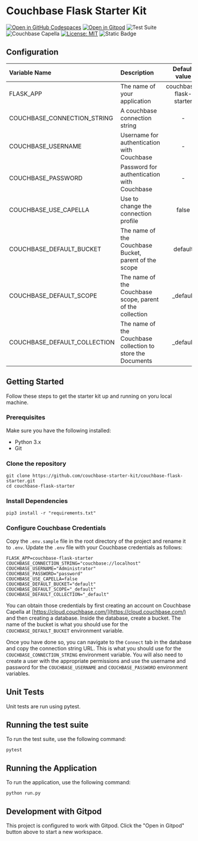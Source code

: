 # Couchbase Flask Starter Kit
[![Open in GitHub Codespaces](https://github.com/codespaces/badge.svg)](https://codespaces.new/couchbase-starter-kit/couchbase-flask-starter)
[![Open in Gitpod](https://gitpod.io/button/open-in-gitpod.svg)](https://gitpod.io/#https://github.com/couchbase-starter-kit/couchbase-flask-starter)
![Test Suite](https://github.com/couchbase-starter-kit/couchbase-flask-starter/actions/workflows/run-tests.yml/badge.svg)
![Couchbase Capella](https://img.shields.io/badge/Couchbase_Capella-Enabled-red)
[![License: MIT](https://cdn.prod.website-files.com/5e0f1144930a8bc8aace526c/65dd9eb5aaca434fac4f1c34_License-MIT-blue.svg)](/LICENSE)
![Static Badge](https://img.shields.io/badge/Code_of_Conduct-Contributor_Covenant-violet.svg)

## Configuration

| Variable Name                      | Description                                                 |      Default value       |
|:-----------------------------------|:------------------------------------------------------------|:------------------------:|
| FLASK_APP                          | The name of your application                                | couchbase-flask-starter  |
| COUCHBASE_CONNECTION_STRING        | A couchbase connection string                               |            -             |
| COUCHBASE_USERNAME                 | Username for authentication with Couchbase                  |            -             |
| COUCHBASE_PASSWORD                 | Password for authentication with Couchbase                  |            -             |
| COUCHBASE_USE_CAPELLA              | Use to change the connection profile                        |          false           |
| COUCHBASE_DEFAULT_BUCKET           | The name of the Couchbase Bucket, parent of the scope       |         default          |
| COUCHBASE_DEFAULT_SCOPE            | The name of the Couchbase scope, parent of the collection   |         _default         |
| COUCHBASE_DEFAULT_COLLECTION       | The name of the Couchbase collection to store the Documents |         _default         |

## Getting Started

Follow these steps to get the starter kit up and running on yoru local machine. 

### Prerequisites

Make sure you have the following installed:

- Python 3.x
- Git 

### Clone the repository

```
git clone https://github.com/couchbase-starter-kit/couchbase-flask-starter.git
cd couchbase-flask-starter
```

### Install Dependencies

```
pip3 install -r "requirements.txt"
```

### Configure Couchbase Credentials 

Copy the `.env.sample` file in the root directory of the project and rename it to `.env`. Update the `.env` file with your Couchbase credentials as follows:

```
FLASK_APP=couchbase-flask-starter
COUCHBASE_CONNECTION_STRING="couchbase://localhost"
COUCHBASE_USERNAME="Administrator"
COUCHBASE_PASSWORD="password"
COUCHBASE_USE_CAPELLA=false
COUCHBASE_DEFAULT_BUCKET="default"
COUCHBASE_DEFAULT_SCOPE="_default"
COUCHBASE_DEFAULT_COLLECTION="_default"
```

You can obtain those credentials by first creating an account on Couchbase Capella at [https://cloud.couchbase.com/](https://cloud.couchbase.com/) and then creating a database. Inside the database, create a bucket. The name of the bucket is what you should use for the `COUCHBASE_DEFAULT_BUCKET` environment variable.

Once you have done so, you can navigate to the `Connect` tab in the database and copy the connection string URL. This is what you should use for the `COUCHBASE_CONNECTION_STRING` environment variable. You will also need to create a user with the appropriate permissions and use the username and password for the `COUCHBASE_USERNAME` and `COUCHBASE_PASSWORD` environment variables.

## Unit Tests

Unit tests are run using pytest.

## Running the test suite

To run the test suite, use the following command: 

```
pytest 
```

## Running the Application

To run the application, use the following command:

```
python run.py
```

## Development with Gitpod

This project is configured to work with Gitpod. Click the "Open in Gitpod" button above to start a new workspace.
